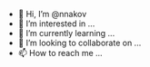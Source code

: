 - 👋 Hi, I’m @nnakov
- 👀 I’m interested in ...
- 🌱 I’m currently learning ...
- 💞️ I’m looking to collaborate on ...
- 📫 How to reach me ...

<!---
nnakov/nnakov is a ✨ special ✨ repository because its `README.md` (this file) appears on your GitHub profile.
You can click the Preview link to take a look at your changes.
--->
